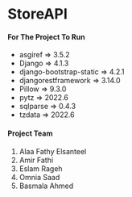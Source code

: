 # StoreAPI
#### For The Project To Run
 * asgiref => 3.5.2
 * Django => 4.1.3
 * django-bootstrap-static => 4.2.1
 * djangorestframework => 3.14.0
 * Pillow => 9.3.0
 * pytz => 2022.6
 * sqlparse => 0.4.3
 * tzdata => 2022.6
 #### Project Team
1) Alaa Fathy Elsanteel
2) Amir Fathi 
3) Eslam Rageh 
4) Omnia Saad 
5) Basmala Ahmed
